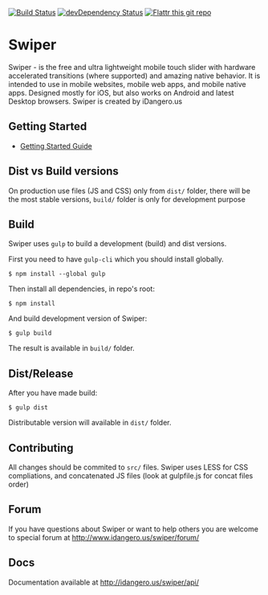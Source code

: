 [![Build Status](https://travis-ci.org/nolimits4web/Swiper.svg?branch=master)](https://travis-ci.org/nolimits4web/Swiper)
[![devDependency Status](https://david-dm.org/nolimits4web/swiper/dev-status.svg)](https://david-dm.org/nolimits4web/swiper#info=devDependencies)
[![Flattr this git repo](http://api.flattr.com/button/flattr-badge-large.png)](https://flattr.com/submit/auto?user_id=nolimits4web&url=https://github.com/nolimits4web/swiper/&title=Framework7&language=JavaScript&tags=github&category=software)

Swiper
==========

Swiper - is the free and ultra lightweight mobile touch slider with hardware accelerated transitions (where supported) and amazing native behavior. It is intended to use in mobile websites, mobile web apps, and mobile native apps. Designed mostly for iOS, but also works on Android and latest Desktop browsers. Swiper is created by iDangero.us

## Getting Started
  * [Getting Started Guide](http://www.idangero.us/swiper/get-started/)

## Dist vs Build versions

On production use files (JS and CSS) only from `dist/` folder, there will be the most stable versions, `build/` folder is only for development purpose

## Build

Swiper uses `gulp` to build a development (build) and dist versions.

First you need to have `gulp-cli` which you should install globally.

```
$ npm install --global gulp
```

Then install all dependencies, in repo's root:

```
$ npm install
```

And build development version of Swiper:
```
$ gulp build
```

The result is available in `build/` folder.

## Dist/Release

After you have made build:

```
$ gulp dist
```

Distributable version will available in `dist/` folder.

## Contributing

All changes should be commited to `src/` files. Swiper uses LESS for CSS compliations, and concatenated JS files (look at gulpfile.js for concat files order)

## Forum

If you have questions about Swiper or want to help others you are welcome to special forum at http://www.idangero.us/swiper/forum/

## Docs

Documentation available at http://idangero.us/swiper/api/